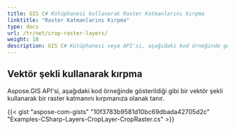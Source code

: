 ```yaml
---
title: GIS C# Kütüphanesi kullanarak Raster Katmanlarını kırpma
linktitle: "Raster Katmanlarını Kırpma"
type: docs
url: /tr/net/crop-raster-layers/
weight: 10
description: GIS C# Kütüphanesi veya API'si, aşağıdaki kod örneğinde gösterildiği gibi bir vektör şekli kullanarak bir raster katmanını kırpmanıza olanak tanır.
---
```


## **Vektör şekli kullanarak kırpma**
Aspose.GIS API'si, aşağıdaki kod örneğinde gösterildiği gibi bir vektör şekli kullanarak bir raster katmanını kırpmanıza olanak tanır.

{{< gist "aspose-com-gists" "10f3783b9581d10bc69dbada42705d2c" "Examples-CSharp-Layers-CropLayer-CropRaster.cs" >}}
